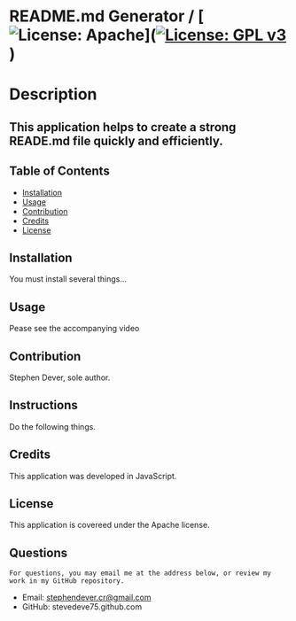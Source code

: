 
  # README.md Generator / [![License: Apache](https://img.shields.io/badge/License-Apache-yellow.svg)]([![License: GPL v3](https://img.shields.io/badge/License-GPLv3-blue.svg)](https://www.gnu.org/licenses/gpl-3.0))

  # Description
  ## This application helps to create a strong READE.md file quickly and efficiently.

  ## Table of Contents
  * [Installation](#installation)
  * [Usage](#usage)
  * [Contribution](#contribution)
  * [Credits](#credits)
  * [License](#license)
  
  ## Installation
  You must install several things...

  ## Usage
  Pease see the accompanying video  

  ## Contribution
  Stephen Dever, sole author.  

  ## Instructions
  Do the following things.

  ## Credits
  This application was developed in JavaScript.

  ## License
  This application is covereed under the Apache license.

  ## Questions
    For questions, you may email me at the address below, or review my work in my GitHub repository.
  * Email: stephendever.cr@gmail.com
  * GitHub: stevedeve75.github.com